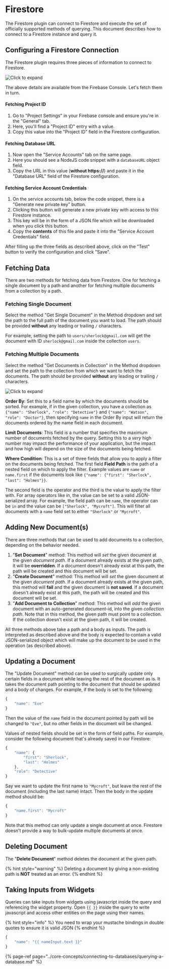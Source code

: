 # Firestore

The Firestore plugin can connect to Firestore and execute the set of officially supported methods of querying. This document describes how to connect to a Firestore instance and query it.

## Configuring a Firestore Connection

The Firestore plugin requires three pieces of information to connect to Firestore.

![Click to expand](../.gitbook/assets/firestore-datasource-form.png)

The above details are available from the Firebase Console. Let's fetch them in turn.

#### Fetching Project ID

1. Go to "Project Settings" in your Firebase console and ensure you're in the "General" tab.
2. Here, you'll find a "Project ID" entry with a value.
3. Copy this value into the "Project ID" field in the Firestore configuration.

#### Fetching Database URL

1. Now open the "Service Accounts" tab on the same page.
2. Here you should see a NodeJS code snippet with a `databaseURL` object field.
3. Copy the URL in this value \(**without https://**\) and paste it in the "Database URL" field of the Firestore configuration.

#### Fetching Service Account Credentials

1. On the service accounts tab, below the code snippet, there is a "Generate new private key" button.
2. Clicking this button will generate a new private key with access to this Firestore instance.
3. This key will be in the form of a JSON file which will be downloaded when you click this button.
4. Copy the **contents** of this file and paste it into the "Service Account Credentials" field.

After filling up the three fields as described above, click on the "Test" button to verify the configuration and click "Save".

## Fetching Data

There are two methods for fetching data from Firestore. One for fetching a single document by a path and another for fetching multiple documents from a collection by a path.

### Fetching Single Document

Select the method "Get Single Document" in the Method dropdown and set the path to the full path of the document you want to load. The path should be provided **without** any leading or trailing `/` characters.

For example, setting the path to `users/sherlock@gmail.com` will get the document with ID `sherlock@gmail.com` inside the collection `users`.

### Fetching Multiple Documents

Select the method "Get Documents in Collection" in the Method dropdown and set the path to the collection from which we want to fetch the documents. The path should be provided **without** any leading or trailing `/` characters.

![Click to expand](../.gitbook/assets/firestore-get-documents-in-collection.png)

**Order By**: Set this to a field name by which the documents should be sorted. For example, if in the given collection, you have a collection as `{"name": "Sherlock", "role": "Detective"}` and `{"name": "Watson", "role": "Doctor"}`, then specifying `name` in the Order By input will return the documents ordered by the name field in each document.

**Limit Documents**: This field is a number that specifies the maximum number of documents fetched by the query. Setting this to a _very_ high number may impact the performance of your application, but the impact and how high will depend on the size of the documents being fetched.

**Where Condition**: This is a set of three fields that allow you to apply a filter on the documents being fetched. The first field **Field Path** is the path of a nested field on which to apply the filter. Example values are `name` or `name.first` if the documents look like `{"name": {"first": "Sherlock", "last": "Holmes"}}`. 

The second field is the operator and the third is the value to apply the filter with. For array operators like in, the value can be set to a valid JSON-serialized array. For example, the field path can be `name`, the operator can be `in` and the value can be `["Sherlock", "Mycroft"]`. This will filter all documents with a `name` field set to either `"Sherlock"` or `"Mycroft"`.

## Adding New Document\(s\)

There are three methods that can be used to add documents to a collection, depending on the behavior needed.

1. "**Set Document**" method: This method will _set_ the given document at the given _document path_. If a document already exists at the given path, it will be **overridden**. If a document doesn't already exist at this path, the path will be created and this document will be set.
2. "**Create Document**" method: This method will _set_ the given document at the given _document path_. If a document already exists at the given path, this method will **fail** and the given document is **not saved**. If a document doesn't already exist at this path, the path will be created and this document will be set.
3. "**Add Document to Collection**" method: This method will _add_ the given document with an auto-generated document-id, into the given _collection path_. Note that in this method, the given path must point to a collection. If the collection doesn't exist at the given path, it will be created.

All three methods above take a path and a body as inputs. The path is interpreted as described above and the body is expected to contain a valid JSON-serialized object which will make up the document to be used in the operation \(as described above\).

## Updating a Document

The "Update Document" method can be used to surgically update only certain fields in a document while leaving the rest of the document as is. It takes the document path pointing to the document that should be updated and a body of changes. For example, if the body is set to the following:

```javascript
{
    "name": "Eve"
}
```

Then the value of the `name` field in the document pointed by path will be changed to `"Eve"`, but no other fields in the document will be changed.

Values of nested fields should be set in the form of field paths. For example, consider the following document that's already saved in our Firestore:

```javascript
{
    "name": {
        "first": "Sherlock",
        "last": "Holmes"
    },
    "role": "Detective"
}
```

Say we want to update the first name to `"Mycroft"`, but leave the rest of the document \(including the last name\) intact. Then the body in the update method should be:

```javascript
{
    "name.first": "Mycroft"
}
```

Note that this method can only update a single document at once. Firestore doesn't provide a way to bulk-update multiple documents at once.

## Deleting Document

The "**Delete Document**" method deletes the document at the given path. 

{% hint style="warning" %}
Deleting a document by giving a non-existing path is **NOT** treated as an error.
{% endhint %}

## Taking Inputs from Widgets

Queries can take inputs from widgets using javascript inside the query and referencing the widget property. Open `{{ }}` inside the query to write javascript and access other entities on the page using their names.

{% hint style="info" %}
You need to wrap your mustache bindings in double quotes to ensure it is valid JSON
{% endhint %}

```javascript
{
    "name": "{{ nameInput.text }}"
}
```

{% page-ref page="../core-concepts/connecting-to-databases/querying-a-database.md" %}

